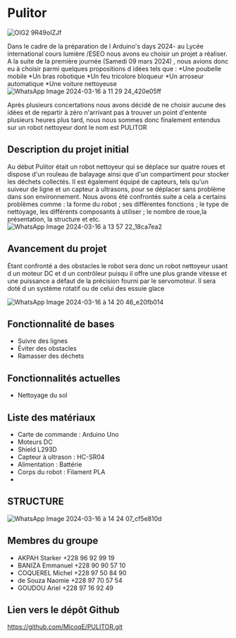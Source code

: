 # Pulitor
![OIG2 9R49oIZJf](https://github.com/MicoqE/PULITOR/assets/124099112/1f0eecdb-3bdb-4c9f-8592-60874c8e613b)

Dans le cadre de la préparation de l Arduino's days 2024- au Lycée international cours lumière /ESEO nous avons eu choisir un projet a réaliser.
A la suite de la première journée (Samedi 09 mars 2024) , nous avions donc eu à choisir parmi quelques propositions d idées tels que :
*Une poubelle mobile
*Un bras robotique
*Un feu tricolore bloqueur
*Un arroseur automatique
*Une voiture nettoyeuse 
![WhatsApp Image 2024-03-16 à 11 29 24_420e05ff](https://github.com/MicoqE/PULITOR/assets/162813944/a21e2c35-0f43-4ae3-aa9f-9f27c773e2b9)

Après plusieurs concertations nous avons décidé de ne choisir aucune des idées et de repartir à zéro n'arrivant pas à trouver un point d'entente plusieurs heures plus tard, nous nous sommes donc finalement entendus sur un robot nettoyeur dont le nom est PULITOR

## Description du projet initial
Au début Pulitor était un robot nettoyeur qui se déplace sur quatre roues et dispose d'un rouleau de balayage ainsi que d'un compartiment pour stocker les déchets collectés. Il est également équipé de capteurs, tels qu'un suiveur de ligne et un capteur à ultrasons, pour se déplacer sans problème dans son environnement.
Nous avons été confrontés suite a cela a certains problèmes comme : la forme du robot ; ses différentes fonctions ; le type de nettoyage, les différents composants à utiliser ; le nombre de roue,la présentation, la structure et etc.
![WhatsApp Image 2024-03-16 à 13 57 22_18ca7ea2](https://github.com/MicoqE/PULITOR/assets/162813944/97d1fa20-4bc4-41b5-8a4b-92372f3962b0)


## Avancement du projet 
Étant confronté a des obstacles le robot sera donc un robot nettoyeur usant d un moteur DC et d un contrôleur puisqu il offre une plus grande vitesse et une puissance a défaut de la précision fourni par le servomoteur. Il sera doté d un système rotatif ou de celui des essuie glace 

![WhatsApp Image 2024-03-16 à 14 20 46_e20fb014](https://github.com/MicoqE/PULITOR/assets/162813944/9809015b-4548-48a0-9293-bbb72fa1548b)



## Fonctionnalité de bases 
- Suivre des lignes
- Éviter des obstacles
- Ramasser des déchets

## Fonctionnalités actuelles
- Nettoyage du sol 

## Liste des matériaux 
- Carte de commande : Arduino Uno
- Moteurs DC
- Shield L293D
- Capteur à ultrason : HC-SR04
- Alimentation : Battérie 
- Corps du robot : Filament PLA
- 
## STRUCTURE
![WhatsApp Image 2024-03-16 à 14 24 07_cf5e810d](https://github.com/MicoqE/PULITOR/assets/162813944/abda3ef3-13f0-4975-b852-6410e8e59807)


## Membres du groupe
- AKPAH Starker +228 96 92 99 19
- BANIZA Emmanuel +228 90 90 57 10
- COQUEREL Michel +228 97 50 84 90
- de Souza Naomie +228 97 70 57 54
- GOUDOU Ariel +228 97 16 92 49

## Lien vers le dépôt Github
https://github.com/MicoqE/PULITOR.git 
